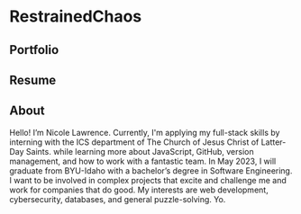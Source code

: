# RestrainedChaos
## Portfolio
## Resume
## About
Hello! I’m Nicole Lawrence. 
Currently, I'm applying my full-stack skills by interning with the ICS department of The Church of Jesus Christ of Latter-Day Saints. while learning more about JavaScript, GitHub, version management, and how to work with a fantastic team. 
In May 2023, I will graduate from BYU-Idaho with a bachelor’s degree in Software Engineering. 
I want to be involved in complex projects that excite and challenge me and work for companies that do good. My interests are web development, cybersecurity, databases, and general puzzle-solving. Yo.